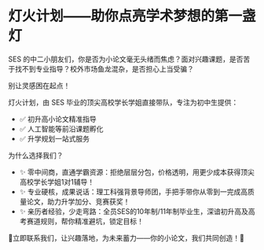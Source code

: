 # 灯火计划——助你点亮学术梦想的第一盏灯

SES 的中二小朋友们，你是否为小论文毫无头绪而焦虑？面对兴趣课题，是否苦于找不到专业指导？校外市场鱼龙混杂，是否担心上当受骗？

别让灵感困在起点！

灯火计划，由 SES 毕业的顶尖高校学长学姐直接带队，专注为初中生提供：

- ✅ 初升高小论文精准指导
- ✅ 人工智能等前沿课题孵化
- ✅ 升学规划一站式服务

为什么选择我们？

- ✨ 零中间商，直通学霸资源：拒绝层层分包，价格透明，用更少成本获得顶尖高校学长学姐1对1辅导！
- ✨ 专业硬核，成果说话：理工科强背景导师团，手把手带你从零到一完成高质量论文，助力升学加分、竞赛获奖！
- ✨ 亲历者经验，少走弯路：全员SES的10年制/11年制毕业生，深谙初升高及高考赛道规则，帮你精准避坑，锁定目标！

🌟立即联系我们，让兴趣落地，为未来蓄力——你的小论文，我们共同创造！🌟
